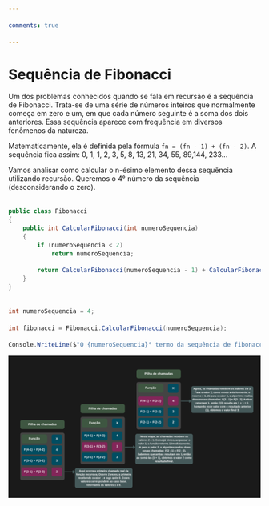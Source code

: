 ```yaml
---

comments: true

---
```


# **Sequência de Fibonacci**

Um dos problemas conhecidos quando se fala em recursão é a sequência de Fibonacci. Trata-se de uma série de números inteiros que normalmente começa em zero e um, em que cada número seguinte é a soma dos dois anteriores. Essa sequência aparece com frequência em diversos fenômenos da natureza.

Matematicamente, ela é definida pela fórmula `fn = (fn - 1) + (fn - 2)`. A sequência fica assim: 0, 1, 1, 2, 3, 5, 8, 13, 21, 34, 55, 89,144, 233...

Vamos analisar como calcular o n-ésimo elemento dessa sequência utilizando recursão. Queremos o 4° número da sequência (desconsiderando o zero).

```csharp

public class Fibonacci
{
    public int CalcularFibonacci(int numeroSequencia)
    {
        if (numeroSequencia < 2)
            return numeroSequencia;

        return CalcularFibonacci(numeroSequencia - 1) + CalcularFibonacci(numeroSequencia - 2);
    }
}

```

```csharp

int numeroSequencia = 4;

int fibonacci = Fibonacci.CalcularFibonacci(numeroSequencia);

Console.WriteLine($"O {numeroSequencia}° termo da sequência de fibonacci é {fibonacci}.");

```

![Fibonacci](recursividade.assets/fibonacci.png)
